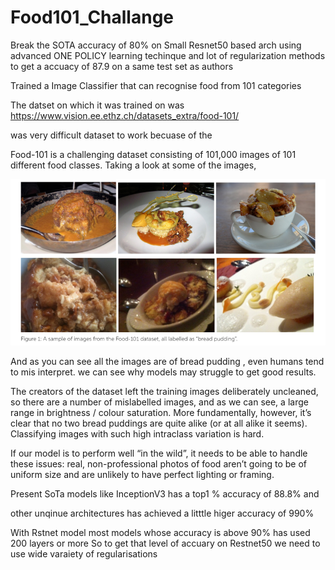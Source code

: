 # Food101_Challange

Break the SOTA accuracy of 80% on Small Resnet50 based arch using advanced ONE POLICY learning techinque and lot of regularization methods to get a accuacy of 87.9 on a same test set as authors

Trained a Image Classifier that can  recognise food from 101 categories 


The datset on which it was trained on was https://www.vision.ee.ethz.ch/datasets_extra/food-101/ 

was very difficult dataset to work becuase of the 

Food-101 is a challenging dataset consisting of 101,000 images of 101 different food classes. Taking a look at some of the images,

![Bread Pudding in dataset](https://github.com/PGCodehub/Food101_Challange/blob/master/bread_pudding.png)

And as you can see all the images are of bread pudding , even humans tend to mis interpret.
we can see why models may struggle to get good results.


The creators of the dataset left the training images deliberately uncleaned, so there are a number of mislabelled images, and as we can see, a large range in brightness / colour saturation. More fundamentally, however, it’s clear that no two bread puddings are quite alike (or at all alike it seems). Classifying images with such high intraclass variation is hard.

If our model is to perform well “in the wild”, it needs to be able to handle these issues: real, non-professional photos of food aren’t going to be of uniform size and are unlikely to have perfect lighting or framing.



Present SoTa models like InceptionV3 has a top1 % accuracy of 88.8% and

other unqinue architectures has achieved a litttle higer accuracy of 990% 

With Rstnet model most models whose accuracy is above 90% has used 200 layers or more So to get that level of accuary on Restnet50 we need to use wide varaiety of  regularisations 
